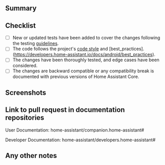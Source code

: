 <!--
    Please review the contributing guide before submitting: https://developers.home-assistant.io/docs/android/submit
    Please, complete the following sections to help the processing and review of your changes.
    Please, DO NOT DELETE ANY TEXT from this template! (unless instructed).

    Thank you for submitting a Pull Request and helping to improve Home Assistant. You are amazing!
-->

## Summary
<!--
    Provide a brief summary of the changes you have made and most importantly what they aim to achieve.
    Don't forget any links that could be useful to the reader. (Github issues, PRs, documentation, articles, ...)

    * What was the motivation behind this change?
    * What is the impact of the changes on the application?
-->

## Checklist
<!--
    Put an `x` in the boxes that apply. You can also fill these out after
    creating the PR. If you're unsure about any of them, don't hesitate to ask.
    We're here to help! This is simply a reminder of what we are going to look
    for before merging your code.
-->

- [ ] New or updated tests have been added to cover the changes following the testing [guidelines](https://developers.home-assistant.io/docs/android/testing/introduction).
- [ ] The code follows the project's [code style](https://developers.home-assistant.io/docs/android/codestyle) and [best_practices].(https://developers.home-assistant.io/docs/android/best_practices).
- [ ] The changes have been thoroughly tested, and edge cases have been considered.
- [ ] The changes are backward compatible or any compatibility break is documented with previous versions of Home Assistant Core.

## Screenshots
<!--
    If this is a user-facing change not in the frontend, please include screenshots in light and dark mode.

    Note: Remove this section if there are no screenshots.
-->

## Link to pull request in documentation repositories
<!-- 
    This pull request introduces, changes, or removes user-facing functionality.
    A corresponding update to the Companion App documentation in the documentation repository (https://github.com/home-assistant/companion.home-assistant) is required.

    Instructions:
    1. Create a pull request in the documentation repository.
    2. Add the documentation pull request number after the "#" below.
    3. Add the `<span class='beta'>BETA</span> ` flag in the documentation to mark it as such.

    Note: Remove this section if there are no PR.
-->
User Documentation: home-assistant/companion.home-assistant#

<!-- 
    This pull request introduces, changes, or removes developer-facing functionality.
    A corresponding update to the Developer documentation in the documentation repository (https://github.com/home-assistant/developers.home-assistant) is required.

    Instructions:
    1. Create a pull request in the documentation repository.
    2. Add the documentation pull request number after the "#" below.

    Note: Remove this section if there are no PR.
-->
Developer Documentation: home-assistant/developers.home-assistant#

## Any other notes
<!-- 
    If there is any other information of note, like if this Pull Request is part of a bigger change, please include it here.
-->